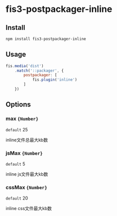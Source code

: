 
# fis3-postpackager-inline

## Install

```sh
npm install fis3-postpackager-inline
```

## Usage

```js
fis.media('dist')
    .match('::packager', {
        postpackager: [
            fis.plugin('inline')
        ]
    })
```

## Options

### max `{Number}`

`default` 25

inline文件总最大kb数

### jsMax `{Number}`

`default` 5

inline js文件最大kb数

### cssMax `{Number}` 

`default` 20

inline css文件最大kb数

